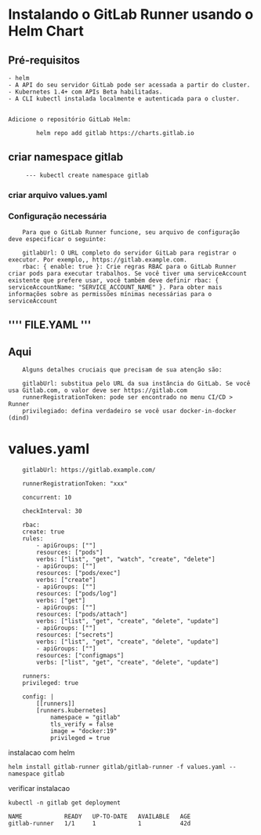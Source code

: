 # Instalando o GitLab Runner usando o Helm Chart

## Pré-requisitos
    - helm
    - A API do seu servidor GitLab pode ser acessada a partir do cluster.
    - Kubernetes 1.4+ com APIs Beta habilitadas.
    - A CLI kubectl instalada localmente e autenticada para o cluster.


    Adicione o repositório GitLab Helm:

            helm repo add gitlab https://charts.gitlab.io



  ## criar namespace gitlab

         --- kubectl create namespace gitlab 

### criar arquivo values.yaml


### Configuração necessária

        Para que o GitLab Runner funcione, seu arquivo de configuração deve especificar o seguinte:

        gitlabUrl: O URL completo do servidor GitLab para registrar o executor. Por exemplo,, https://gitlab.example.com.
        rbac: { enable: true }: Crie regras RBAC para o GitLab Runner criar pods para executar trabalhos. Se você tiver uma serviceAccount existente que prefere usar, você também deve definir rbac: { serviceAccountName: "SERVICE_ACCOUNT_NAME" }. Para obter mais informações sobre as permissões mínimas necessárias para o serviceAccount

## '''' FILE.YAML '''

  ## Aqui 

        Alguns detalhes cruciais que precisam de sua atenção são:

        gitlabUrl: substitua pelo URL da sua instância do GitLab. Se você usa Gitlab.com, o valor deve ser https://gitlab.com
        runnerRegistrationToken: pode ser encontrado no menu CI/CD > Runner
        privilegiado: defina verdadeiro se você usar docker-in-docker (dind)
            
# values.yaml


        gitlabUrl: https://gitlab.example.com/

        runnerRegistrationToken: "xxx"

        concurrent: 10

        checkInterval: 30

        rbac:
        create: true
        rules:
            - apiGroups: [""]
            resources: ["pods"]
            verbs: ["list", "get", "watch", "create", "delete"]
            - apiGroups: [""]
            resources: ["pods/exec"]
            verbs: ["create"]
            - apiGroups: [""]
            resources: ["pods/log"]
            verbs: ["get"]
            - apiGroups: [""]
            resources: ["pods/attach"]
            verbs: ["list", "get", "create", "delete", "update"]
            - apiGroups: [""]
            resources: ["secrets"]
            verbs: ["list", "get", "create", "delete", "update"]      
            - apiGroups: [""]
            resources: ["configmaps"]
            verbs: ["list", "get", "create", "delete", "update"]     

        runners:
        privileged: true
        
        config: |
            [[runners]]
            [runners.kubernetes]
                namespace = "gitlab"
                tls_verify = false
                image = "docker:19"
                privileged = true
 

instalacao com helm

    helm install gitlab-runner gitlab/gitlab-runner -f values.yaml --namespace gitlab


verificar instalacao

    kubectl -n gitlab get deployment

    NAME            READY   UP-TO-DATE   AVAILABLE   AGE
    gitlab-runner   1/1     1            1           42d


